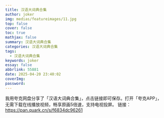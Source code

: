 ```yaml
---
title: 汉语大词典合集
author: joker
img: medias/featureimages/11.jpg
top: false
cover: false
toc: true
mathjax: false
summary: 汉语大词典合集
categories: 汉语大词典合集
tags:
  - 汉语大词典合集
keywords: joker
essay: false
abbrlink: 55881
date: 2025-04-20 23:40:02
coverImg:
password:
---
```


我用夸克网盘分享了「汉语大词典合集」，点击链接即可保存。打开「夸克APP」，无需下载在线播放视频，畅享原画5倍速，支持电视投屏。
链接：https://pan.quark.cn/s/f6834dc96261
